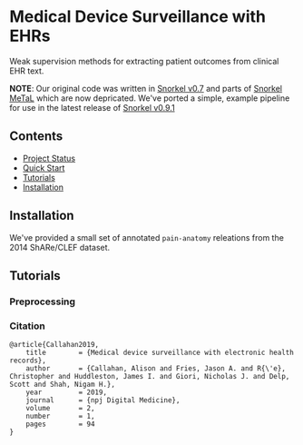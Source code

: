 # Medical Device Surveillance with EHRs

Weak supervision methods for extracting patient outcomes from clinical EHR text.

**NOTE**: Our original code was written in [Snorkel v0.7](https://github.com/snorkel-team/snorkel-extraction) and parts of [Snorkel MeTaL]() which are now depricated. We've ported a simple, example pipeline for use in the latest release of [Snorkel v0.9.1](https://github.com/snorkel-team/snorkel) 

## Contents
* [Project Status](#project-status)
* [Quick Start](#quick-start)
* [Tutorials](#tutorials)
* [Installation](#installation)

## Installation

We've provided a small set of annotated `pain-anatomy` releations from the 2014 ShARe/CLEF dataset. 


## Tutorials

### Preprocessing




### Citation

	@article{Callahan2019,
		title        = {Medical device surveillance with electronic health records},
		author       = {Callahan, Alison and Fries, Jason A. and R{\'e}, Christopher and Huddleston, James I. and Giori, Nicholas J. and Delp, Scott and Shah, Nigam H.},
		year         = 2019,
		journal      = {npj Digital Medicine},
		volume       = 2,
		number       = 1,
		pages        = 94
	}

